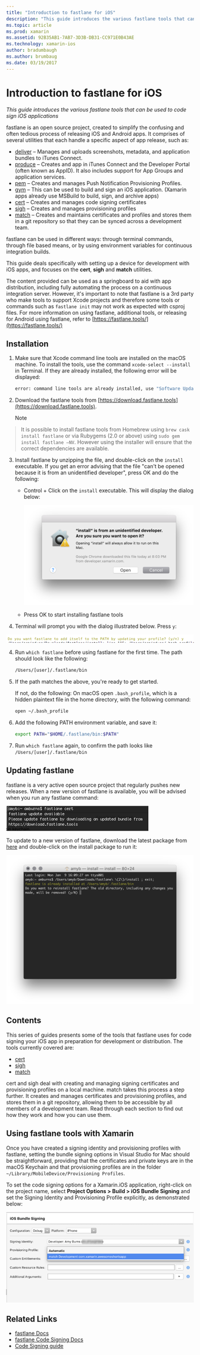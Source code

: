 ```yaml
---
title: "Introduction to fastlane for iOS"
description: "This guide introduces the various fastlane tools that can be used to code sign iOS applications"
ms.topic: article
ms.prod: xamarin
ms.assetid: 92B35AB1-7AB7-3D3B-DB31-CC971E0B43AE
ms.technology: xamarin-ios
author: bradumbaugh
ms.author: brumbaug
ms.date: 03/19/2017
---
```


# Introduction to fastlane for iOS

_This guide introduces the various fastlane tools that can be used to code sign iOS applications_

fastlane is an open source project, created to simplify the confusing and often tedious process of releasing iOS and Android apps. It comprises of several utilities that each handle a specific aspect of app release, such as:

- [deliver](https://github.com/fastlane/fastlane/tree/master/deliver#readme) – Manages and uploads screenshots, metadata, and application bundles to iTunes Connect.
- [produce](https://github.com/fastlane/fastlane/tree/master/produce#readme) – Creates and app in iTunes Connect and the Developer Portal (often known as AppID). It also includes support for App Groups and application services.
- [pem](https://github.com/fastlane/fastlane/tree/master/pem#readme) – Creates and manages Push Notification Provisioning Profiles.
- [gym](https://github.com/fastlane/fastlane/tree/master/gym#readme) – This can be used to build and sign an iOS application. (Xamarin apps already use MSBuild to build, sign, and archive apps)
- [cert](https://github.com/fastlane/fastlane/tree/master/cert#readme) – Creates and manages code signing certificates 
- [sigh](https://github.com/fastlane/fastlane/tree/master/sigh#readme) – Creates and manages provisioning profiles
- [match](https://github.com/fastlane/fastlane/tree/master/match#readme) – Creates and maintains certificates and profiles and stores them in a git repository so that they can be synced across a development team.

fastlane can be used in different ways: through terminal commands, through file based means, or by using environment variables for continuous integration builds. 

This guide deals specifically with setting up a device for development with iOS apps, and focuses on the **cert**, **sigh** and **match** utilities. 

The content provided can be used as a springboard to aid with app distribution, including fully automating the process on a continuous integration server. However, it's important to note that fastlane is a 3rd party who make tools to support Xcode projects and therefore some tools or commands such as `fastlane init` may not work as expected with csproj files. For more information on using fastlane, additional tools, or releasing for Android using fastlane, refer to [https://fastlane.tools/](https://fastlane.tools/)

<a name="Installation" />

## Installation

1. Make sure that Xcode command line tools are installed on the macOS machine. To install the tools, use the command `xcode-select --install` in Terminal. If they are already installed, the following error will be displayed:

    ```bash
    error: command line tools are already installed, use "Software Update" to install updates
    ```

2. Download the fastlane tools from [https://download.fastlane.tools](https://download.fastlane.tools). 

    > [!NOTE]
> It is possible to install fastlane tools from Homebrew using `brew cask install fastlane` or via Rubygems (2.0 or above) using `sudo gem install fastlane –NV`. However using the installer will ensure that the correct dependencies are available. 

3. Install fastlane by unzipping the file, and double-click on the `install` executable. If you get an error advising that the file "can't be opened because it is from an unidentified developer", press OK and do the following:
    - Control + Click on the `install` executable. This will display the dialog below:

	  ![](images/fastlane-image12.png "The install dialog")
	
    - Press OK to start installing fastlane tools

4. Terminal will prompt you with the dialog illustrated below. Press `y`:

  ![](images/fastlane-image13.png "The Terminal prompt")
 
4. Run `which fastlane` before using fastlane for the first time. The path should look like the following: 

    ```bash
    /Users/[user]/.fastlane/bin
    ```

5. If the path matches the above, you're ready to get started.

     If not, do the following:
    On macOS open `.bash_profile`, which is a hidden plaintext file in the home directory, with the following command:

    ```bash
    open ~/.bash_profile
    ```

6. Add the following PATH environment variable, and save it: 

    ```bash
    export PATH="$HOME/.fastlane/bin:$PATH"
    ```

7.  Run `which fastlane` again, to confirm the path looks like `/Users/[user]/.fastlane/bin`


## Updating fastlane

fastlane is a very active open source project that regularly pushes new releases. When a new version of fastlane is available, you will be advised when you run any fastlane command:

[ ![](images/fastlane-image0.png "The fast lane update prompt")](images/fastlane-image0.png)


To update to a new version of fastlane, download the latest package from [here](https://download.fastlane.tools) and double-click on the install package to run it:

[ ![](images/fastlane-image0a.png "Running the install package")](images/fastlane-image0a.png)


## Contents

This series of guides presents some of the tools that fastlane uses for code signing your iOS app in preparation for development or distribution. The tools currently covered are:

- [cert](~/ios/deploy-test/provisioning/fastlane/cert.md)
- [sigh](~/ios/deploy-test/provisioning/fastlane/sigh.md)
- [match](~/ios/deploy-test/provisioning/fastlane/match.md)

cert and sigh deal with creating and managing signing certificates and provisioning profiles on a local machine. match takes this process a step further. It creates and manages certificates and provisioning profiles, and stores them in a git repository, allowing them to be accessible by all members of a development team. Read through each section to find out how they work and how you can use them.

## Using fastlane tools with Xamarin

Once you have created a signing identity and provisioning profiles with fastlane, setting the bundle signing options in Visual Studio for Mac should be straightforward, providing that the certificates and private keys are in the macOS Keychain and that provisioning profiles are in the folder `~/Library/MobileDevice/Provisioning Profiles`.

To set the code signing options for a Xamarin.iOS application, right-click on the project name, select **Project Options > Build > iOS Bundle Signing** and set the Signing Identity and Provisioning Profile explicitly, as demonstrated below:

[ ![](images/fastlane-image11.png "Set the Signing Identity and Provisioning Profile explicitly")](images/fastlane-image11.png)

## Related Links

- [fastlane Docs](https://fastlane.tools/)
- [fastlane Code Signing Docs](https://docs.fastlane.tools/codesigning/getting-started/)
- [Code Signing guide](https://codesigning.guide/)
